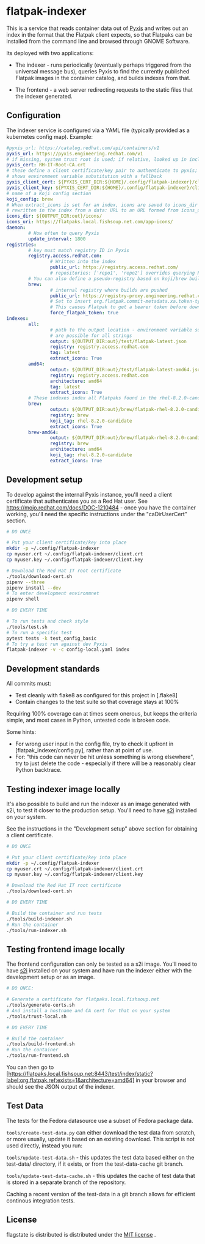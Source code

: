 flatpak-indexer
===============

This is a service that reads container data out of
[Pyxis](https://gitlab.cee.redhat.com/rad/pyxis) and writes out an
index in the format that the Flatpak client expects, so that Flatpaks
can be installed from the command line and browsed through GNOME
Software.

Its deployed with two applications:

 * The indexer - runs periodically (eventually perhaps triggered from the universal
   message bus), queries Pyxis to find the currently published Flatpak images
   in the container catalog, and builds indexes from that.

 * The frontend - a web server redirecting requests to the static files that the
   indexer generated.

Configuration
-------------

The indexer service is configured via a YAML file (typically provided as a kubernetes
config map). Example:

``` yaml
#pyxis_url: https://catalog.redhat.com/api/containers/v1
pyxis_url: https://pyxis.engineering.redhat.com/v1
# if missing, system trust root is used; if relative, looked up in included certs
pyxis_cert: RH-IT-Root-CA.crt
# these define a client certificate/key pair to authenticate to pyxis; this
# shows environment variable substitution with a fallback
pyxis_client_cert: ${PYXIS_CERT_DIR:${HOME}/.config/flatpak-indexer}/client.crt
pyxis_client_key: ${PYXIS_CERT_DIR:${HOME}/.config/flatpak-indexer}/client.key
# name of a Koji config section
koji_config: brew
# When extract_icons is set for an index, icons are saved to icons_dir and labels are
# rewritten in the index from a data: URL to an URL formed from icons_uri
icons_dir: ${OUTPUT_DIR:out}/icons/
icons_uri: https://flatpaks.local.fishsoup.net.com/app-icons/
daemon:
        # How often to query Pyxis
        update_interval: 1800
registries:
        # key must match registry ID in Pyxis
        registry.access.redhat.com:
                # Written into the index
                public_url: https://registry.access.redhat.com/
                # repositories: ['repo1', 'repo2'] overrides querying Pyxis for the list
        # You can also define a pseudo-registry based on koji/brew builds
        brew:
                # internal registry where builds are pushed
                public_url: https://registry-proxy.engineering.redhat.com/
                # Set to insert org.flatpak.commit-metadata.xa.token-type into labels
                # This causes Flatpak to get a bearer token before downloading images
                force_flatpak_token: true
indexes:
        all:
                # path to the output location - environment variable substitions
                # are possible for all strings
                output: ${OUTPUT_DIR:out}/test/flatpak-latest.json
                registry: registry.access.redhat.com
                tag: latest
                extract_icons: True
        amd64:
                output: ${OUTPUT_DIR:out}/test/flatpak-latest-amd64.json
                registry: registry.access.redhat.com
                architecture: amd64
                tag: latest
                extract_icons: True
        # These indexes index all Flatpaks found in the rhel-8.2.0-candidate tag
        brew:
                output: ${OUTPUT_DIR:out}/brew/flatpak-rhel-8.2.0-candidate.json
                registry: brew
                koji_tag: rhel-8.2.0-candidate
                extract_icons: True
        brew-amd64:
                output: ${OUTPUT_DIR:out}/brew/flatpak-rhel-8.2.0-candidate-amd64.json
                registry: brew
                architecture: amd64
                koji_tag: rhel-8.2.0-candidate
                extract_icons: True
```

Development setup
-----------------

To develop against the internal Pyxis instance, you'll need a client certificate that
authenticates you as a Red Hat user. See https://mojo.redhat.com/docs/DOC-1210484 -
once you have the container working, you'll need the specific instructions under the
"caDirUserCert" section.

``` sh
# DO ONCE

# Put your client certificate/key into place
mkdir -p ~/.config/flatpak-indexer
cp myuser.crt ~/.config/flatpak-indexer/client.crt
cp myuser.key ~/.config/flatpak-indexer/client.key

# Download the Red Hat IT root certificate
./tools/download-cert.sh
pipenv --three
pipenv install --dev
# To enter development environmnet
pipenv shell

# DO EVERY TIME

# To run tests and check style
./tools/test.sh
# To run a specific test
pytest tests -k test_config_basic
# To try a test run against dev Pyxis
flatpak-indexer -v -c config-local.yaml index
```

Development standards
---------------------
All commits must:
 * Test cleanly with flake8 as configured for this project in [.flake8]
 * Contain changes to the test suite so that coverage stays at 100%

Requiring 100% coverage can at times seem onerous, but keeps the criteria
simple, and most cases in Python, untested code is broken code.

Some hints:
 * For wrong user input in the config file, try to check it upfront in
   [flatpak_indexer/config.py], rather than at point of use.
 * For: "this code can never be hit unless something is wrong elsewhere",
   try to just delete the code - especially if there will be a reasonably
   clear Python backtrace.


Testing indexer image locally
-----------------------------

It's also possible to build and run the indexer as an image generated with
s2i, to test it closer to the production setup. You'll need to have
[s2i](https://github.com/openshift/source-to-image) installed on your system.

See the instructions in the "Development setup" above section for obtaining a
client certificate.

``` sh
# DO ONCE

# Put your client certificate/key into place
mkdir -p ~/.config/flatpak-indexer
cp myuser.crt ~/.config/flatpak-indexer/client.crt
cp myuser.key ~/.config/flatpak-indexer/client.key

# Download the Red Hat IT root certificate
./tools/download-cert.sh

# DO EVERY TIME

# Build the container and run tests
./tools/build-indexer.sh
# Run the container
./tools/run-indexer.sh
```

Testing frontend image locally
------------------------------

The frontend configuration can only be tested as a s2i image.
You'll need to have [s2i](https://github.com/openshift/source-to-image) installed on
your system and have run the indexer either with the development setup or as an image.

``` sh
# DO ONCE:

# Generate a certificate for flatpaks.local.fishsoup.net
./tools/generate-certs.sh
# And install a hostname and CA cert for that on your system
./tools/trust-local.sh

# DO EVERY TIME

# Build the container
./tools/build-frontend.sh
# Run the container
./tools/run-frontend.sh
```

You can then go to
[https://flatpaks.local.fishsoup.net:8443/test/index/static?label:org.flatpak.ref:exists=1&architecture=amd64]
in your browser and should see the JSON output of the indexer.

Test Data
---------
The tests for the Fedora datasource use a subset of Fedora package data.

`tools/create-test-data.py` can either download the test data from scratch,
or more usually, update it based on an existing download. This script
is not used directly, instead you run:

`tools/update-test-data.sh` - this updates the test data based either
on the test-data/ directory, if it exists, or from the test-data-cache
git branch.

`tools/update-test-data-cache.sh` - this updates the cache of test data
that is stored in a separate branch of the repository.

Caching a recent version of the test-data in a git branch allows for efficient
continous integration tests.

License
-------
flagstate is distributed is distributed under the [MIT license](LICENSE) .
